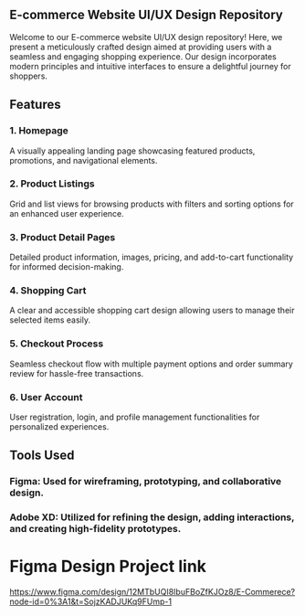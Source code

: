 
## E-commerce Website UI/UX Design Repository
Welcome to our E-commerce website UI/UX design repository! Here, we present a meticulously crafted design aimed at providing users with a seamless and engaging shopping experience. Our design incorporates modern principles and intuitive interfaces to ensure a delightful journey for shoppers.

## Features
### 1. Homepage
A visually appealing landing page showcasing featured products, promotions, and navigational elements.

### 2. Product Listings
Grid and list views for browsing products with filters and sorting options for an enhanced user experience.

### 3. Product Detail Pages
Detailed product information, images, pricing, and add-to-cart functionality for informed decision-making.

### 4. Shopping Cart
A clear and accessible shopping cart design allowing users to manage their selected items easily.

### 5. Checkout Process
Seamless checkout flow with multiple payment options and order summary review for hassle-free transactions.

### 6. User Account
User registration, login, and profile management functionalities for personalized experiences.

## Tools Used
### Figma: Used for wireframing, prototyping, and collaborative design.
### Adobe XD: Utilized for refining the design, adding interactions, and creating high-fidelity prototypes.


# Figma Design Project link
https://www.figma.com/design/12MTbUQI8IbuFBoZfKJOz8/E-Commerece?node-id=0%3A1&t=SojzKADJUKq9FUmp-1

